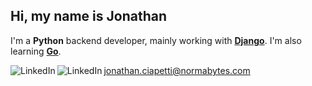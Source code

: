 Hi, my name is Jonathan
---
I'm a **Python** backend developer, mainly working with [**Django**][django]. I'm also learning [**Go**][go].

[<img align="left" alt="LinkedIn" src="https://img.shields.io/badge/LinkedIn-0077B5?style=for-the-badge&logo=linkedin&logoColor=white" />][linkedin]
[<img align="left" alt="LinkedIn" src="https://img.shields.io/badge/Stack_Overflow-FE7A16?style=for-the-badge&logo=stack-overflow&logoColor=white" />][stackoverflow] 

<a align="left" alt="mailto:jonathan.ciapetti@normabytes.com" src="mailto:jonathan.ciapetti@normabytes.com" />jonathan.ciapetti@normabytes.com</a>


[django]: https://www.djangoproject.com/
[go]: https://go.dev/
[linkedin]: https://www.linkedin.com/in/jonathanciapetti/
[stackoverflow]: https://stackoverflow.com/users/6273711/jonathan-ciapetti
